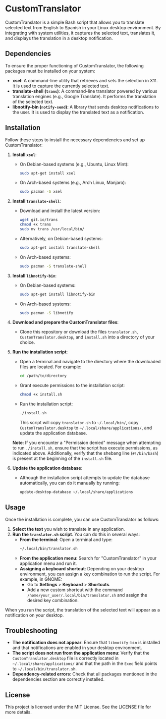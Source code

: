 # CustomTranslator 

CustomTranslator is a simple Bash script that allows you to translate selected text from English to Spanish in your Linux desktop environment. By integrating with system utilities, it captures the selected text, translates it, and displays the translation in a desktop notification.

## Dependencies

To ensure the proper functioning of CustomTranslator, the following packages must be installed on your system:

- **xsel**: A command-line utility that retrieves and sets the selection in X11. It is used to capture the currently selected text.
- **translate-shell (`trans`)**: A command-line translator powered by various translation engines (e.g., Google Translate). It performs the translation of the selected text.
- **libnotify-bin (`notify-send`)**: A library that sends desktop notifications to the user. It is used to display the translated text as a notification.

## Installation

Follow these steps to install the necessary dependencies and set up CustomTranslator:

1. **Install `xsel`**:
   - On Debian-based systems (e.g., Ubuntu, Linux Mint):
     ```bash
     sudo apt-get install xsel
     ```
   - On Arch-based systems (e.g., Arch Linux, Manjaro):
     ```bash
     sudo pacman -S xsel
     ```

2. **Install `translate-shell`**:
   - Download and install the latest version:
     ```bash
     wget git.io/trans
     chmod +x trans
     sudo mv trans /usr/local/bin/
     ```
   - Alternatively, on Debian-based systems:
     ```bash
     sudo apt-get install translate-shell
     ```
   - On Arch-based systems:
     ```bash
     sudo pacman -S translate-shell
     ```

3. **Install `libnotify-bin`**:
   - On Debian-based systems:
     ```bash
     sudo apt-get install libnotify-bin
     ```
   - On Arch-based systems:
     ```bash
     sudo pacman -S libnotify
     ```

4. **Download and prepare the CustomTranslator files**:
   - Clone this repository or download the files `translator.sh`, `CustomTranslator.desktop`, and `install.sh` into a directory of your choice.

5. **Run the installation script**:
   - Open a terminal and navigate to the directory where the downloaded files are located. For example:
     ```bash
     cd /path/to/directory
     ```
   - Grant execute permissions to the installation script:
     ```bash
     chmod +x install.sh
     ```
   - Run the installation script:
     ```bash
     ./install.sh
     ```
     This script will copy `translator.sh` to `~/.local/bin/`, copy `CustomTranslator.desktop` to `~/.local/share/applications/`, and update the application database.

   **Note**: If you encounter a "Permission denied" message when attempting to run `./install.sh`, ensure that the script has execute permissions, as indicated above. Additionally, verify that the shebang line (`#!/bin/bash`) is present at the beginning of the `install.sh` file.

6. **Update the application database**:
   - Although the installation script attempts to update the database automatically, you can do it manually by running:
     ```bash
     update-desktop-database ~/.local/share/applications
     ```

## Usage

Once the installation is complete, you can use CustomTranslator as follows:

1. **Select the text** you wish to translate in any application.
2. **Run the `translator.sh` script**. You can do this in several ways:
   - **From the terminal**: Open a terminal and type:
     ```bash
     ~/.local/bin/translator.sh
     ```
   - **From the application menu**: Search for "CustomTranslator" in your application menu and run it.
   - **Assigning a keyboard shortcut**: Depending on your desktop environment, you can assign a key combination to run the script. For example, in GNOME:
     - Go to **Settings** > **Keyboard** > **Shortcuts**.
     - Add a new custom shortcut with the command `/home/your_user/.local/bin/translator.sh` and assign the desired key combination.

When you run the script, the translation of the selected text will appear as a notification on your desktop.

## Troubleshooting

- **The notification does not appear**: Ensure that `libnotify-bin` is installed and that notifications are enabled in your desktop environment.
- **The script does not run from the application menu**: Verify that the `CustomTranslator.desktop` file is correctly located in `~/.local/share/applications/` and that the path in the `Exec` field points to `~/.local/bin/translator.sh`.
- **Dependency-related errors**: Check that all packages mentioned in the dependencies section are correctly installed.

## License

This project is licensed under the MIT License. See the LICENSE file for more details.

